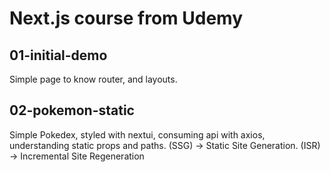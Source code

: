 # Next.js course from Udemy

## 01-initial-demo

Simple page to know router, and layouts.

## 02-pokemon-static

Simple Pokedex, styled with nextui, consuming api with axios, understanding static props and paths.
(SSG) -> Static Site Generation.
(ISR) -> Incremental Site Regeneration
